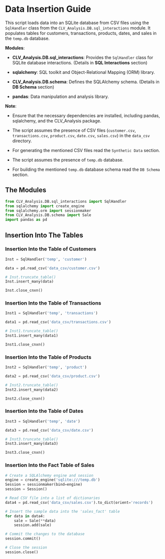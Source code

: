 # **Data Insertion Guide**

This script loads data into an SQLite database from CSV files using the `SqlHandler` class from the `CLV_Analysis.DB.sql_interactions` module. It populates tables for customers, transactions, products, dates, and sales in the `temp.db` database.

**Modules**:

- **CLV_Analysis.DB.sql_interactions**: Provides the `SqlHandler` class for SQLite database interactions. (Details in **SQL Interactions** section)

- **sqlalchemy**: SQL toolkit and Object-Relational Mapping (ORM) library. 

- **CLV_Analysis.DB.schema**: Defines the SQLAlchemy schema. (Details in **DB Schema** section)

- **pandas**: Data manipulation and analysis library.

**Note**:

- Ensure that the necessary dependencies are installed, including pandas, sqlalchemy, and the CLV_Analysis package.

- The script assumes the presence of CSV files (`customer.csv`, `transactions.csv`, `product.csv`, `date.csv`, `sales.csv`) in the `data_csv` directory.

- For generating the mentioned CSV files read the `Synthetic Data` section.

- The script assumes the presence of `temp.db` database.

- For building the mentioned `temp.db` database schema read the `DB Schema` section.

## The Modules

```py
from CLV_Analysis.DB.sql_interactions import SqlHandler
from sqlalchemy import create_engine
from sqlalchemy.orm import sessionmaker
from CLV_Analysis.DB.schema import Sale
import pandas as pd
```
## Insertion Into The Tables

### Insertion Into the Table of Customers

```py
Inst = SqlHandler('temp', 'customer')

data = pd.read_csv('data_csv/customer.csv')

# Inst.truncate_table()
Inst.insert_many(data)

Inst.close_cnxn()
```

### Insertion Into the Table of Transactions

```py
Inst1 = SqlHandler('temp', 'transactions')

data1 = pd.read_csv('data_csv/transactions.csv')

# Inst1.truncate_table()
Inst1.insert_many(data1)

Inst1.close_cnxn()
```

### Insertion Into the Table of Products

```py
Inst2 = SqlHandler('temp', 'product')

data2 = pd.read_csv('data_csv/product.csv')

# Inst2.truncate_table()
Inst2.insert_many(data2)

Inst2.close_cnxn()
```

### Insertion Into the Table of Dates

```py
Inst3 = SqlHandler('temp', 'date')

data3 = pd.read_csv('data_csv/date.csv')

# Inst3.truncate_table()
Inst3.insert_many(data3)

Inst3.close_cnxn()
```

### Insertion Into the Fact Table of Sales

```py
# Create a SQLAlchemy engine and session
engine = create_engine('sqlite:///temp.db')
Session = sessionmaker(bind=engine)
session = Session()

# Read CSV file into a list of dictionaries
data4 = pd.read_csv('data_csv/sales.csv').to_dict(orient='records')

# Insert the sample data into the 'sales_fact' table
for data in data4:
    sale = Sale(**data)
    session.add(sale)

# Commit the changes to the database
session.commit()

# Close the session
session.close()
```